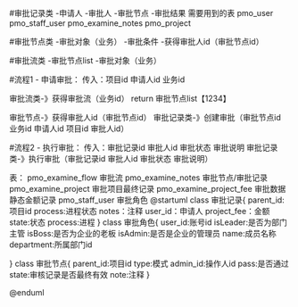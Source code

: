 #审批记录类
-申请人
-审批人
-审批节点
-审批结果
需要用到的表
pmo_user
pmo_staff_user
pmo_examine_notes
pmo_project

#审批节点类
-审批对象（业务）
-审批条件
-获得审批人id（审批节点id）

#审批流类
-审批节点list
-审批对象（业务）


#流程1 - 申请审批：
传入：项目id 申请人id 业务id


审批流类-》获得审批流（业务id）
return 审批节点list【1234】

审批节点-》获得审批人id（审批节点id）
审批记录类-》创建审批（审批节点id 业务id 申请人id 项目id 审批人id）


#流程2 - 执行审批：
传入：审批记录id 审批人id 审批状态 审批说明
审批记录类-》执行审批（审批记录id 审批人id 审批状态 审批说明）

表：
pmo_examine_flow    审批流
pmo_examine_notes   审批节点/审批记录
pmo_examine_project 审批项目最终记录
pmo_examine_project_fee 审批数据静态金额记录
pmo_staff_user      审批角色
@startuml
class 审批记录{
parent_id:项目id
process:进程状态
notes：注释
user_id：申请人
project_fee：金额
state:状态
process:进程
}
class 审批角色{
user_id:账号id
isLeader:是否为部门主管
isBoss:是否为企业的老板
isAdmin:是否是企业的管理员
name:成员名称
department:所属部门id

}
class 审批节点{
parent_id:项目id
type:模式
admin_id:操作人id
pass:是否通过
state:审核记录是否最终有效
note:注释
}

@enduml
